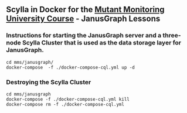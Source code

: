 ## Scylla in Docker for the [Mutant Monitoring University Course](https://university.scylladb.com/courses/the-mutant-monitoring-system-training-course/lessons/a-graph-data-system-powered-by-scylladb-and-janusgraph/) - JanusGraph Lessons 

### Instructions for starting the JanusGraph server and a three-node Scylla Cluster that is used as the data storage layer for JanusGraph. 

```
cd mms/janusgraph/
docker-compose  -f ./docker-compose-cql.yml up -d

```

### Destroying the Scylla Cluster 
```
cd mms/janusgraph
docker-compose -f ./docker-compose-cql.yml kill
docker-compose rm -f ./docker-compose-cql.yml
```

